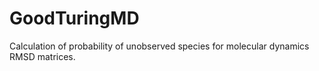 GoodTuringMD
============

Calculation of probability of unobserved species for molecular dynamics RMSD matrices.
